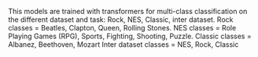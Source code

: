 This models are trained with transformers for multi-class classification on the different dataset and task: Rock, NES, Classic, inter dataset. 
Rock classes = Beatles, Clapton, Queen, Rolling Stones.
NES classes = Role Playing Games (RPG), Sports, Fighting, Shooting, Puzzle.
Classic classes = Albanez, Beethoven, Mozart 
Inter dataset classes = NES, Rock, Classic
